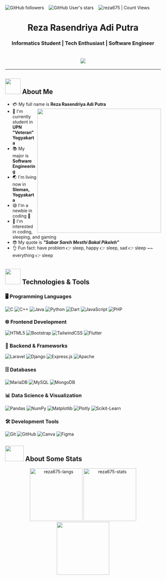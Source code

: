 <img alt="GitHub followers" src="https://img.shields.io/github/followers/reza675?style=social"> &nbsp;&nbsp; <img alt="GitHub User's stars" src="https://img.shields.io/github/stars/reza675?style=social"> &nbsp;&nbsp; <img alt="reza675 | Count Views" src="https://enemo786q3svfle.m.pipedream.net" />

<h1 align="center">Reza Rasendriya Adi Putra</h1>
<h3 align="center">Informatics Student | Tech Enthusiast | Software Engineer</h3>

<h1 align="center">
  <img src="https://readme-typing-svg.herokuapp.com?font=Press+Start+2P&size=24&duration=4000&color=FF0000,00FF00,0000FF&center=true&vCenter=true&width=900&height=60&lines=👾+Welcome+to+My+Profile+👾;🎮+Informatics+Student+%7C+Tech+Enthusiast;🕹️+Software+Engineer">
</h1>


---
## <img src="https://raw.githubusercontent.com/nixin72/nixin72/master/wave.gif" width="50px" height="50px"></img> About Me
- :credit_card: My full name is **Reza Rasendriya Adi Putra** <img src="https://i.pinimg.com/originals/df/1a/ff/df1aff8395678d11b99b575f0e3b19d5.gif" width="400" align="right"/>
- :school: I'm currently student in **UPN "Veteran" Yogyakarta**
- :books: My major is **Software Engineering**
- :earth_asia: I'm living now in **Sleman, Yogyakarta**
- :sweat_smile: I'm a newbie in coding :penguin:
- :monocle_face: I'm interested in coding, sleeping, and gaming
- :sunglasses: My quote is ***"Sabar Sareh Mesthi Bakal Pikoleh"*** 
- :ok_hand: Fun fact: have problem :point_right: sleep, happy :point_right: sleep, sad :point_right: sleep ~~ everything :point_right: sleep

## <img src="https://media2.giphy.com/media/QssGEmpkyEOhBCb7e1/giphy.gif?cid=ecf05e47a0n3gi1bfqntqmob8g9aid1oyj2wr3ds3mg700bl&rid=giphy.gif" width="50px" height="50px"> Technologies & Tools
### 🖥️ Programming Languages
![C](https://img.shields.io/badge/C-%2300599C.svg?style=for-the-badge&logo=c&logoColor=white) 
![C++](https://img.shields.io/badge/C++-%2300599C.svg?style=for-the-badge&logo=c%2B%2B&logoColor=white) 
![Java](https://img.shields.io/badge/Java-%23ED8B00.svg?style=for-the-badge&logo=openjdk&logoColor=white) 
![Python](https://img.shields.io/badge/Python-3670A0?style=for-the-badge&logo=python&logoColor=ffdd54) 
![Dart](https://img.shields.io/badge/Dart-%230175C2.svg?style=for-the-badge&logo=dart&logoColor=white) 
![JavaScript](https://img.shields.io/badge/JavaScript-%23F7DF1E.svg?style=for-the-badge&logo=javascript&logoColor=black) 
![PHP](https://img.shields.io/badge/PHP-%23777BB4.svg?style=for-the-badge&logo=php&logoColor=white) 

### 🌐 Frontend Development
![HTML5](https://img.shields.io/badge/HTML5-%23E34F26.svg?style=for-the-badge&logo=html5&logoColor=white) 
![Bootstrap](https://img.shields.io/badge/Bootstrap-%238511FA.svg?style=for-the-badge&logo=bootstrap&logoColor=white) 
![TailwindCSS](https://img.shields.io/badge/TailwindCSS-%2338B2AC.svg?style=for-the-badge&logo=tailwind-css&logoColor=white) 
![Flutter](https://img.shields.io/badge/Flutter-%2302569B.svg?style=for-the-badge&logo=flutter&logoColor=white) 

### 🔧 Backend & Frameworks
![Laravel](https://img.shields.io/badge/Laravel-%23FF2D20.svg?style=for-the-badge&logo=laravel&logoColor=white) 
![Django](https://img.shields.io/badge/Django-%23092E20.svg?style=for-the-badge&logo=django&logoColor=white) 
![Express.js](https://img.shields.io/badge/Express.js-%23404d59.svg?style=for-the-badge&logo=express&logoColor=%2361DAFB) 
![Apache](https://img.shields.io/badge/Apache-%23D42029.svg?style=for-the-badge&logo=apache&logoColor=white) 

### 🗄️ Databases
![MariaDB](https://img.shields.io/badge/MariaDB-%23003545.svg?style=for-the-badge&logo=mariadb&logoColor=white) 
![MySQL](https://img.shields.io/badge/MySQL-%234479A1.svg?style=for-the-badge&logo=mysql&logoColor=white) 
![MongoDB](https://img.shields.io/badge/MongoDB-%234ea94b.svg?style=for-the-badge&logo=mongodb&logoColor=white) 

### 📊 Data Science & Visualization
![Pandas](https://img.shields.io/badge/Pandas-%23150458.svg?style=for-the-badge&logo=pandas&logoColor=white) 
![NumPy](https://img.shields.io/badge/NumPy-%23013243.svg?style=for-the-badge&logo=numpy&logoColor=white) 
![Matplotlib](https://img.shields.io/badge/Matplotlib-%23ffffff.svg?style=for-the-badge&logo=Matplotlib&logoColor=black) 
![Plotly](https://img.shields.io/badge/Plotly-%233F4F75.svg?style=for-the-badge&logo=plotly&logoColor=white) 
![Scikit-Learn](https://img.shields.io/badge/Scikit--Learn-%23F7931E.svg?style=for-the-badge&logo=scikit-learn&logoColor=white) 

### 🛠️ Development Tools
![Git](https://img.shields.io/badge/Git-%23F05033.svg?style=for-the-badge&logo=git&logoColor=white) 
![GitHub](https://img.shields.io/badge/GitHub-%23121011.svg?style=for-the-badge&logo=github&logoColor=white) 
![Canva](https://img.shields.io/badge/Canva-%2300C4CC.svg?style=for-the-badge&logo=Canva&logoColor=white) 
![Figma](https://img.shields.io/badge/Figma-%23F24E1E.svg?style=for-the-badge&logo=figma&logoColor=white) 

## <img src="https://media0.giphy.com/media/cNZqrH5IzOG0xrlWks/giphy.gif?cid=ecf05e47map255q427en9uprqc1sb0unjq5k4fnqg5pmhhs4&rid=giphy.gif&ct=s" width="60px" height="50px"> About Some Stats
<div align="center">
  <img height="170em" src="https://github-readme-stats.vercel.app/api/top-langs/?username=reza675&layout=compact&show_icon=true&theme=algolia" alt="reza675-langs"/>
  <img height="170em" src="https://github-readme-stats.vercel.app/api/?username=reza675&layout=compact&show_icon=true&theme=algolia" alt="reza675-stats"/>
  <img height="170em" src="https://github-readme-streak-stats.herokuapp.com/?user=reza675&theme=algolia" />
</div>

